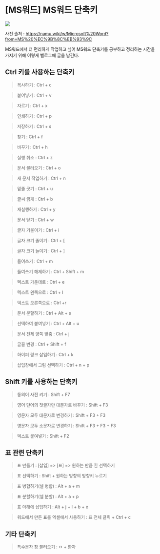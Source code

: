# [MS워드] MS워드 단축키

![](https://velog.velcdn.com/images/chrios99/post/32cd5512-3cf5-4db9-b3e3-c87f499a2fc2/image.png)

사진 출처 : https://namu.wiki/w/Microsoft%20Word?from=MS%20%EC%9B%8C%EB%93%9C

MS워드에서 더 편리하게 작업하고 싶어 MS워드 단축키를 공부하고 정리하는 시간을 가지기 위해 이렇게 벨로그에 글을 남긴다.

## Ctrl 키를 사용하는 단축키

> 복사하기 : Ctrl + c

> 붙여넣기 : Ctrl + v

> 자르기 : Ctrl + x

> 인쇄하기 : Ctrl + p

> 저장하기 : Ctrl + s

> 찾기 : Ctrl + f

> 바꾸기 : Ctrl + h

> 실행 취소 : Ctrl + z

> 문서 불러오기 : Ctrl + o

> 새 문서 작업하기 : Ctrl + n

> 밑줄 긋기 : Ctrl + u

> 글씨 굵게 : Ctrl + b

> 재실행하기 : Ctrl + y

> 문서 닫기 : Ctrl + w

> 글자 기울이기 : Ctrl + i

> 글자 크기 줄이기 : Ctrl + [

> 글자 크기 늘이기 : Ctrl + ]

> 들여쓰기 : Ctrl + m

> 들여쓰기 해제하기 : Ctrl + Shift + m

> 텍스트 가운데로 : Ctrl + e

> 텍스트 왼쪽으로 : Ctrl + l

> 텍스트 오른쪽으로 : Ctrl +r

> 문서 분할하기 : Ctrl + Alt + s

> 선택하여 붙여넣기 : Ctrl + Alt + u

> 문서 전체 양쪽 맞춤 : Ctrl + j

> 글꼴 변경 : Ctrl + Shift + f

> 하이퍼 링크 삽입하기 : Ctrl + k

> 삽입창에서 그림 선택하기 : Ctrl + n + p

## Shift 키를 사용하는 단축키

> 동의어 사전 켜기 : Shift + F7

> 영어 단어의 첫글자만 대문자로 바꾸기 : Shift + F3

> 영문자 모두 대문자로 변경하기 : Shift + F3 + F3

> 영문자 모두 소문자로 변경하기 : Shift + F3 + F3 + F3

> 텍스트 붙여넣기 : Shift + F2


## 표 관련 단축키

> 표 만들기 : [삽입] => [표] => 원하는 만큼 칸 선택하기

> 표 선택하기 : Shift + 원하는 방향의 방향키 누르기

> 표 병합하기(셀 병합) : Alt + a + m

> 표 분할하기(셀 분할) : Alt + a + p

> 표 아래에 삽입하기 : Alt + j + l + b + e

> 워드에서 만든 표를 엑셀에서 사용하기 : 표 전체 클릭 + Ctrl + c

## 기타 단축키
> 특수문자 창 불러오기 : ㅁ + 한자
